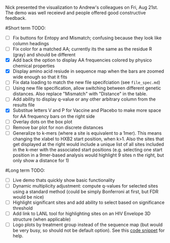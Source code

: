 Nick presented the visualization to Andrew's colleagues on Fri, Aug 21st. The demo was well receievd and people offered good constructive feedback.

#Short term TODO:
 - [ ] Fix buttons for Entopy and Mismatch; confusing because they look like column headings
 - [ ] Fix color for a matched AA; currently its the same as the residue R (gray) and should be different
 - [x] Add back the option to display AA frequencies colored by physico chemical properties
 - [x] Display amino acid resiude in sequence map when the bars are zoomed wide enough so that it fits
 - [ ] Fix data loading to match the new file specifciation (see `file_spec.md`)
 - [ ] Using new file specification, allow switching between different genetic distances. Also replace "Mismatch" with "Distance" in the table.
 - [ ] Add ability to display q-value or any other arbitrary column from the results file
 - [x] Substitue letters V and P for Vaccine and Placebo to make more space for AA frequency bars on the right side
 - [ ] Overlay dots on the box plot
 - [ ] Remove bar plot for non discrete distances
 - [ ] Generalize to k-mers (where a site is equivalent to a 1mer). This means changing the xlabel to HXB2 start position, when k>1. Also the sites that get displayed at the right would include a unique list of all sites included in the k-mer with the associated start positions (e.g. selecting one start position in a 9mer-based analysis would highlight 9 sites n the right, but only show a distance for 1)
 
#Long term TODO:
 - [ ] Live demo thats quickly show basic functionality
 - [ ] Dynamic multiplicity adjustment: compute q-values for selected sites using a standard method (could be simply Bonferroni at first, but FDR would be nice)
 - [ ] Highlight significant sites and add ability to select based on significance threshold
 - [ ] Add link to LANL tool for highlighting sites on an HIV Envelope 3D structure (when applicable)
 - [ ] Logo plots by treatment group instead of the sequence map (but would be very busy, so should not be default option). See this [code snippet](http://jsfiddle.net/QcPZ9/) for help.
